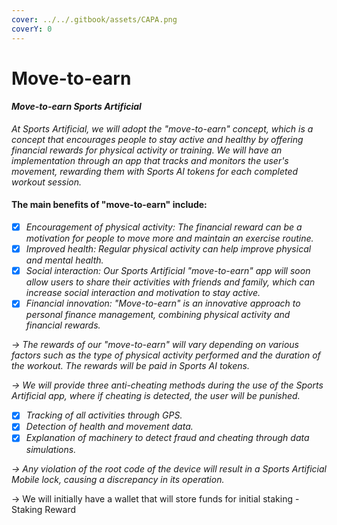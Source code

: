```yaml
---
cover: ../../.gitbook/assets/CAPA.png
coverY: 0
---
```


# Move-to-earn

#### _Move-to-earn Sports Artificial_

_At Sports Artificial, we will adopt the "move-to-earn" concept, which is a concept that encourages people to stay active and healthy by offering financial rewards for physical activity or training. We will have an implementation through an app that tracks and monitors the user's movement, rewarding them with Sports AI tokens for each completed workout session._

#### The main benefits of "move-to-earn" include:

* [x] _Encouragement of physical activity: The financial reward can be a motivation for people to move more and maintain an exercise routine._
* [x] _Improved health: Regular physical activity can help improve physical and mental health._
* [x] _Social interaction: Our Sports Artificial "move-to-earn" app will soon allow users to share their activities with friends and family, which can increase social interaction and motivation to stay active._
* [x] _Financial innovation: "Move-to-earn" is an innovative approach to personal finance management, combining physical activity and financial rewards._

_-> The rewards of our "move-to-earn" will vary depending on various factors such as the type of physical activity performed and the duration of the workout. The rewards will be paid in Sports AI tokens._

_-> We will provide three anti-cheating methods during the use of the Sports Artificial app, where if cheating is detected, the user will be punished._

* [x] _Tracking of all activities through GPS._&#x20;
* [x] _Detection of health and movement data._&#x20;
* [x] _Explanation of machinery to detect fraud and cheating through data simulations._

_-> Any violation of the root code of the device will result in a Sports Artificial Mobile lock, causing a discrepancy in its operation._

\-> We will initially have a wallet that will store funds for initial staking - Staking Reward
